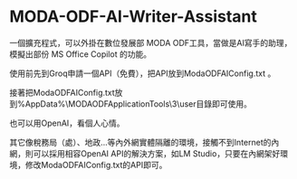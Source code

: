 # MODA-ODF-AI-Writer-Assistant
一個擴充程式，可以外掛在數位發展部 MODA ODF工具，當做是AI寫手的助理，模擬出部份 MS Office Copilot 的功能。

使用前先到Groq申請一個API（免費），把API放到ModaODFAIConfig.txt 。

接著把ModaODFAIConfig.txt放到%AppData%\MODAODFApplicationTools\3\user目錄即可使用。

也可以用OpenAI，看個人心情。

其它像稅務局（處）、地政…等內外網實體隔離的環境，接觸不到Internet的內網，則可以採用相容OpenAI API的解決方案，如LM Studio，只要在內網架好環境，修改ModaODFAIConfig.txt的API即可。
